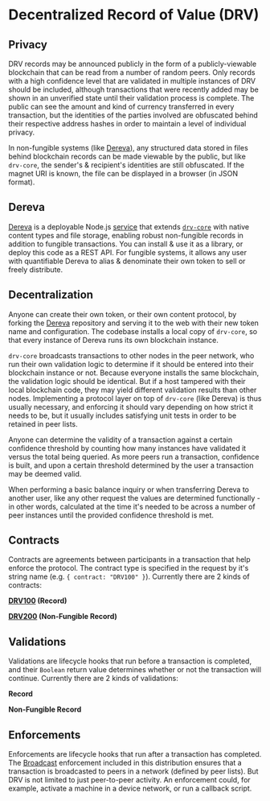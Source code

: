 # Decentralized Record of Value (DRV)

## Privacy

DRV records may be announced publicly in the form of a publicly-viewable blockchain that can be read from a number of random peers. Only records with a high confidence level that are validated in multiple instances of DRV should be included, although transactions that were recently added may be shown in an unverified state until their validation process is complete. The public can see the amount and kind of currency transferred in every transaction, but the identities of the parties involved are obfuscated behind their respective address hashes in order to maintain a level of individual privacy.

In non-fungible systems (like [Dereva](https://github.com/bennyschmidt/dereva)), any structured data stored in files behind blockchain records can be made viewable by the public, but like `drv-core`, the sender's & recipient's identities are still obfuscated. If the magnet URI is known, the file can be displayed in a browser (in JSON format).

## Dereva

[Dereva](https://github.com/bennyschmidt/dereva) is a deployable Node.js [service](https://github.com/bennyschmidt/node-service-library) that extends [`drv-core`](https://github.com/bennyschmidt/drv-core) with native content types and file storage, enabling robust non-fungible records in addition to fungible transactions. You can install & use it as a library, or deploy this code as a REST API. For fungible systems, it allows any user with quantifiable Dereva to alias & denominate their own token to sell or freely distribute.

## Decentralization

Anyone can create their own token, or their own content protocol, by forking the [Dereva](https://github.com/bennyschmidt/dereva) repository and serving it to the web with their new token name and configuration. The codebase installs a local copy of `drv-core`, so that every instance of Dereva runs its own blockchain instance. 

`drv-core` broadcasts transactions to other nodes in the peer network, who run their own validation logic to determine if it should be entered into their blockchain instance or not. Because everyone installs the same blockchain, the validation logic should be identical. But if a host tampered with their local blockchain code, they may yield different validation results than other nodes. Implementing a protocol layer on top of `drv-core` (like Dereva) is thus usually necessary, and enforcing it should vary depending on how strict it needs to be, but it usually includes satisfying unit tests in order to be retained in peer lists.

Anyone can determine the validity of a transaction against a certain confidence threshold by counting how many instances have validated it versus the total being queried. As more peers run a transaction, confidence is built, and upon a certain threshold determined by the user a transaction may be deemed valid.

When performing a basic balance inquiry or when transferring Dereva to another user, like any other request the values are determined functionally - in other words, calculated at the time it's needed to be across a number of peer instances until the provided confidence threshold is met.

## Contracts

Contracts are agreements between participants in a transaction that help enforce the protocol. The contract type is specified in the request by it's string name (e.g. `{ contract: "DRV100" }`). Currently there are 2 kinds of contracts:

**[DRV100](https://github.com/bennyschmidt/DRV100) (Record)**

**[DRV200](https://github.com/bennyschmidt/DRV200) (Non-Fungible Record)**

## Validations

Validations are lifecycle hooks that run before a transaction is completed, and their `Boolean` return value determines whether or not the transaction will continue. Currently there are 2 kinds of validations:

**Record**

**Non-Fungible Record**

## Enforcements

Enforcements are lifecycle hooks that run after a transaction has completed. The [Broadcast](https://github.com/bennyschmidt/drv-core/blob/master/enforcements/broadcast.js) enforcement included in this distribution ensures that a transaction is broadcasted to peers in a network (defined by peer lists). But DRV is not limited to just peer-to-peer activity. An enforcement could, for example, activate a machine in a device network, or run a callback script.
